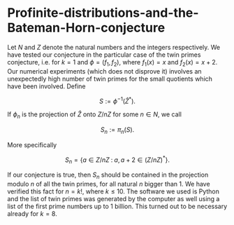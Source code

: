 # Profinite-distributions-and-the-Bateman-Horn-conjecture

Let $N$ and $Z$ denote the natural numbers and the integers respectively. We have tested our conjecture  in the particular case of the twin primes conjecture, i.e. for $k=1$ and $\phi=(f_1,f_2)$, where $f_1(x)=x$ and $f_2(x)=x+2$. Our numerical experiments (which does not disprove it) involves an unexpectedly high number of twin primes for the  small quotients which have been involved.  Define
```math
S:=\phi^{-1}(\hat{Z}^{*}).
```
If $\phi_n$ is the projection of $\widehat{Z}$ onto $Z/nZ$ for some $n\in N$, we call
```math
S_n:=\pi_n(S).
```
More specifically
```math
S_n=\{a\in Z/nZ\;:\;a, a+2\in (Z/nZ)^{*}\}.
```
If our conjecture  is true, then $S_n$ should be contained in the projection modulo $n$ of all the twin primes, for all natural $n$ bigger than $1$. We have verified this fact for $n=k!$, where $k\le10$. The software we used is Python and the list of twin primes was generated by the computer as well using a list of the first prime numbers up to 1 billion. This turned out to be necessary already for $k=8$.

